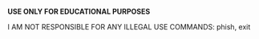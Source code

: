 **********USE ONLY FOR EDUCATIONAL PURPOSES**********

I AM NOT RESPONSIBLE FOR ANY ILLEGAL USE
COMMANDS:
   phish,
   exit
